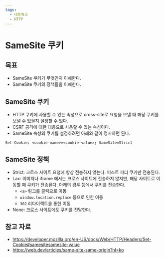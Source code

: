 ```yaml
---
tags:
  - 네트워크
  - HTTP
---
```

# SameSite 쿠키

## 목표

- SameSite 쿠키가 무엇인지 이해한다.
- SameSite 쿠키의 정책들을 이해한다.

## SameSite 쿠키

- HTTP 쿠키에 사용할 수 있는 속성으로 cross-site로 요청을 보낼 때 해당 쿠키를 보낼 수 있을지 설정할 수 있다.
- CSRF 공격에 대한 대응으로 사용할 수 있는 속성이다.
- SameSite 속성의 쿠키를 설정하려면 아래와 같이 명시하면 된다.

```HTTP
Set-Cookie: <cookie-name>=<cookie-value>; SameSite=Strict
```

## SameSite 정책

- Strict: 크로스 사이트 요청에 항상 전송하지 않는다. 퍼스트 파티 쿠키만 전송된다.
- Lax: 이미지나 iframe 에서는 크로스 사이트에 전송하지 않지만, 해당 사이트로 이동할 때 쿠키가 전송된다. 아래의 경우 등에서 쿠키를 전송한다.
	- `<a>` 링크를 클릭으로 이동
	- `window.location.replace` 등으로 인한 이동
	- `302` 리다이렉트를 통한 이동
- None: 크로스 사이트에도 쿠키를 전달한다.

## 참고 자료

- https://developer.mozilla.org/en-US/docs/Web/HTTP/Headers/Set-Cookie#samesitesamesite-value
- https://web.dev/articles/same-site-same-origin?hl=ko

